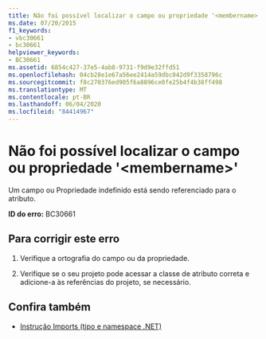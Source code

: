 ```yaml
---
title: Não foi possível localizar o campo ou propriedade '<membername>'
ms.date: 07/20/2015
f1_keywords:
- vbc30661
- bc30661
helpviewer_keywords:
- BC30661
ms.assetid: 6854c427-37e5-4ab8-9731-f9d9e32ffd51
ms.openlocfilehash: 04cb28e1e67a56ee2414a59dbc042d9f3358796c
ms.sourcegitcommit: f8c270376ed905f6a8896ce0fe25b4f4b38ff498
ms.translationtype: MT
ms.contentlocale: pt-BR
ms.lasthandoff: 06/04/2020
ms.locfileid: "84414967"
---
```

# <a name="field-or-property-membername-is-not-found"></a>Não foi possível localizar o campo ou propriedade '\<membername>'
Um campo ou Propriedade indefinido está sendo referenciado para o atributo.  
  
 **ID do erro:** BC30661  
  
## <a name="to-correct-this-error"></a>Para corrigir este erro  
  
1. Verifique a ortografia do campo ou da propriedade.  
  
2. Verifique se o seu projeto pode acessar a classe de atributo correta e adicione-a às referências do projeto, se necessário.  
  
## <a name="see-also"></a>Confira também

- [Instrução Imports (tipo e namespace .NET)](../language-reference/statements/imports-statement-net-namespace-and-type.md)
